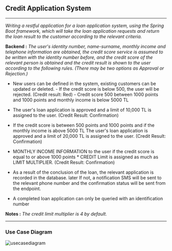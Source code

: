 ## Credit Application System
---
*Writing a restful application for a loan application system, using the Spring Boot framework, which will take the loan application requests and return the loan result to the customer according to the relevant criteria.*

**Backend :** *The user's identity number, name-surname, monthly income and telephone information are obtained, the credit score service is assumed to be written with the identity number before, and the credit score of the relevant person is obtained and the credit result is shown to the user according to the following rules.
(There may be two options as Approval or Rejection.)*


- New users can be defined in the system, existing customers can be updated or deleted. -
If the credit score is below 500, the user will be rejected. (Credit result: Red) - Credit score 500
between 1000 points and 1000 points and monthly income is below 5000 TL

- The user's loan application is approved and a limit of 10,000 TL is assigned to the user. (Credit Result: Confirmation)

- If the credit score is between 500 points and 1000 points and if the monthly income is above 5000 TL
The user's loan application is approved and a limit of 20,000 TL is assigned to the user. (Credit Result: Confirmation)

- MONTHLY INCOME INFORMATION to the user if the credit score is equal to or above 1000 points * CREDIT
Limit is assigned as much as LIMIT MULTIPLIER. (Credit Result: Confirmation)

- As a result of the conclusion of the loan, the relevant application is recorded in the database. later If not, a notification SMS will be sent to the relevant phone number and the confirmation status will be sent from the endpoint.

- A completed loan application can only be queried with an identification number

**Notes :** *The credit limit multiplier is 4 by default.*

---
### Use Case Diagram
![usecasediagram](https://user-images.githubusercontent.com/94866363/184557284-5cfb1d51-1df5-439c-9d64-fedce90c4ab9.png)
